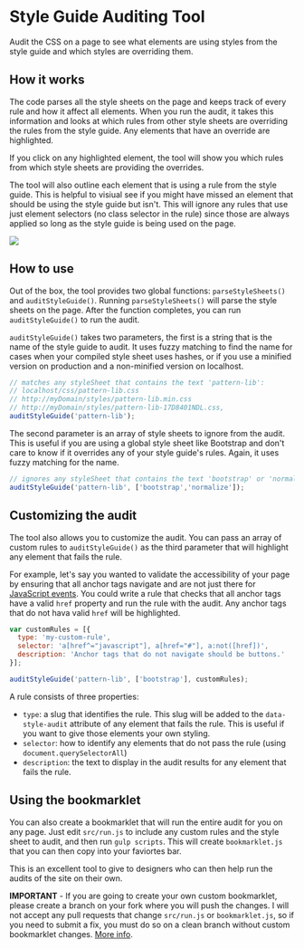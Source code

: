 # Style Guide Auditing Tool

Audit the CSS on a page to see what elements are using styles from the style guide and which styles are overriding them.

## How it works

The code parses all the style sheets on the page and keeps track of every rule and how it affect all elements. When you run the audit, it takes this information and looks at which rules from other style sheets are overriding the rules from the style guide. Any elements that have an override are highlighted.

If you click on any highlighted element, the tool will show you which rules from which style sheets are providing the overrides.

The tool will also outline each element that is using a rule from the style guide. This is helpful to visiual see if you might have missed an element that should be using the style guide but isn't. This will ignore any rules that use just element selectors (no class selector in the rule) since those are always applied so long as the style guide is being used on the page.

![](/../screenshots/images/image3.png?raw=true)

## How to use

Out of the box, the tool provides two global functions: `parseStyleSheets()` and `auditStyleGuide()`. Running `parseStyleSheets()` will parse the style sheets on the page. After the function completes, you can run `auditStyleGuide()` to run the audit.

`auditStyleGuide()` takes two parameters, the first is a string that is the name of the style guide to audit. It uses fuzzy matching to find the name for cases when your compiled style sheet uses hashes, or if you use a minified version on production and a non-minified version on localhost.

```javascript
// matches any styleSheet that contains the text 'pattern-lib':
// localhost/css/pattern-lib.css
// http://myDomain/styles/pattern-lib.min.css
// http://myDomain/styles/pattern-lib-17D8401NDL.css,
auditStyleGuide('pattern-lib');
```

The second parameter is an array of style sheets to ignore from the audit. This is useful if you are using a global style sheet like Bootstrap and don't care to know if it overrides any of your style guide's rules. Again, it uses fuzzy matching for the name.

```javascript
// ignores any styleSheet that contains the text 'bootstrap' or 'normalize'
auditStyleGuide('pattern-lib', ['bootstrap','normalize']);
```

## Customizing the audit

The tool also allows you to customize the audit. You can pass an array of custom rules to `auditStyleGuide()` as the third parameter that will highlight any element that fails the rule.

For example, let's say you wanted to validate the accessibility of your page by ensuring that all anchor tags navigate and are not just there for [JavaScript events](http://webaim.org/techniques/hypertext/). You could write a rule that checks that all anchor tags have a valid `href` property and run the rule with the audit. Any anchor tags that do not hava valid `href` will be highlighted.

```javascript
var customRules = [{
  type: 'my-custom-rule',
  selector: 'a[href^="javascript"], a[href="#"], a:not([href])',
  description: 'Anchor tags that do not navigate should be buttons.'
}];

auditStyleGuide('pattern-lib', ['bootstrap'], customRules);
```

A rule consists of three properties:
- `type`: a slug that identifies the rule. This slug will be added to the `data-style-audit` attribute of any element that fails the rule. This is useful if you want to give those elements your own styling.
- `selector`: how to identify any elements that do not pass the rule (using `document.querySelectorAll`)
- `description`: the text to display in the audit results for any element that fails the rule.

## Using the bookmarklet

You can also create a bookmarklet that will run the entire audit for you on any page. Just edit `src/run.js` to include any custom rules and the style sheet to audit, and then run `gulp scripts`. This will create `bookmarklet.js` that you can then copy into your faviortes bar.

This is an excellent tool to give to designers who can then help run the audits of the site on their own.

**IMPORTANT** - If you are going to create your own custom bookmarklet, please create a branch on your fork where you will push the changes. I will not accept any pull requests that change `src/run.js` or `bookmarklet.js`, so if you need to submit a fix, you must do so on a clean branch without custom bookmarklet changes. [More info](http://stackoverflow.com/questions/10100933/how-to-ignore-files-and-folders-with-pull-requests-to-github-in-distinct-git-clo).

